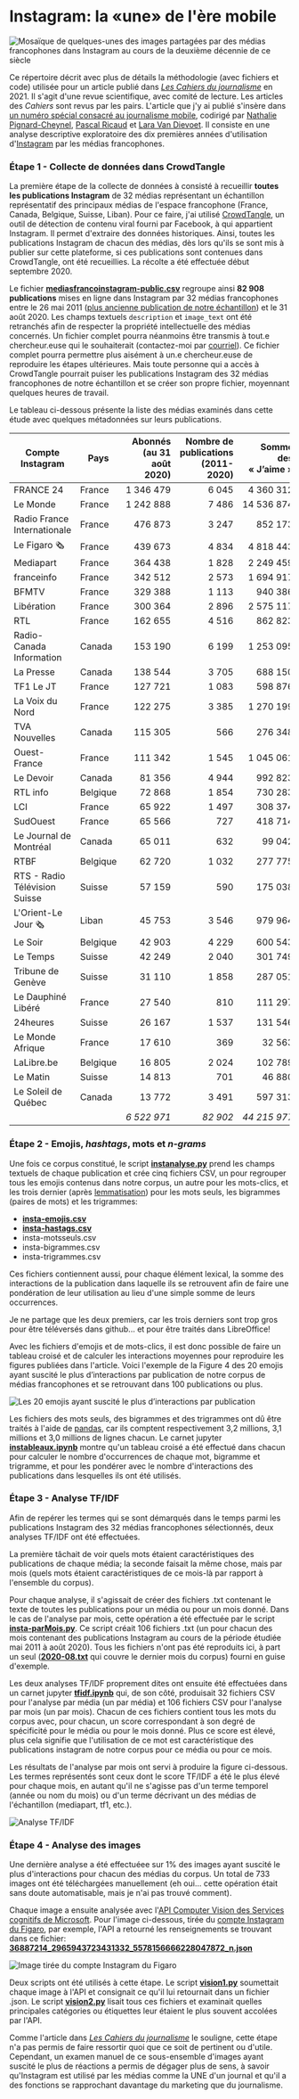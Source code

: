 # Instagram: la «une» de l'ère mobile

![Mosaïque de quelques-unes des images partagées par des médias francophones dans Instagram au cours de la deuxième décennie de ce siècle](images/INSTAGRAM-Illustration-18.jpg)

Ce répertoire décrit avec plus de détails la méthodologie (avec fichiers et code) utilisée pour un article publié dans [*Les Cahiers du journalisme*](http://cahiersdujournalisme.org/V2N6/CaJ-2.6-R069.pdf) en 2021. Il s'agit d'une revue scientifique, avec comité de lecture. Les articles des *Cahiers* sont revus par les pairs. L'article que j'y ai publié s'insère dans [un numéro spécial consacré au journalisme mobile](http://cahiersdujournalisme.org/V2N6/index.html), codirigé par [Nathalie Pignard-Cheynel](https://www.unine.ch/ajm/home/professeurs-collaborateurs/pignard-cheynel-nathalie.html), [Pascal Ricaud](https://www.univ-tours.fr/annuaire/m-pascal-ricaud) et [Lara Van Dievoet](https://uclouvain.be/fr/repertoires/lara.vandievoet). Il consiste en une analyse descriptive exploratoire des dix premières années d'utilisation d'[Instagram](https://www.instagram.com/) par les médias francophones.

### Étape 1 - Collecte de données dans CrowdTangle

La première étape de la collecte de données à consisté à recueillir **toutes les publications Instagram** de 32 médias représentant un échantillon représentatif des principaux médias de l'espace francophone (France, Canada, Belgique, Suisse, Liban). Pour ce faire, j'ai utilisé [CrowdTangle](https://www.crowdtangle.com/), un outil de détection de contenu viral fourni par Facebook, à qui appartient Instagram. Il permet d'extraire des données historiques. Ainsi, toutes les publications Instagram de chacun des médias, dès lors qu'ils se sont mis à publier sur cette plateforme, si ces publications sont contenues dans CrowdTangle, ont été recueillies. La récolte a été effectuée début septembre 2020.

Le fichier [**mediasfrancoinstagram-public.csv**](mediasfrancoinstagram-public.csv) regroupe ainsi **82&nbsp;908 publications** mises en ligne dans Instagram par 32 médias francophones entre le 26 mai 2011 ([plus ancienne publication de notre échantillon](https://www.instagram.com/p/EwS94/)) et le 31 août 2020. Les champs textuels `description` et `image_text` ont été retranchés afin de respecter la propriété intellectuelle des médias concernés. Un fichier complet pourra néanmoins être transmis à tout.e chercheur.euse qui le souhaiterait (contactez-moi par [courriel](roy.jean-hugues@uqam.ca)). Ce fichier complet pourra permettre plus aisément à un.e chercheur.euse de reproduire les étapes ultérieures. Mais toute personne qui a accès à CrowdTangle pourrait puiser les publications Instagram des 32 médias francophones de notre échantillon et se créer son propre fichier, moyennant quelques heures de travail.

Le tableau ci-dessous présente la liste des médias examinés dans cette étude avec quelques métadonnées sur leurs publications.


| Compte Instagram | Pays | Abonnés (au 31 août 2020) | Nombre de publications (2011-2020) | Somme des « J’aime » | Somme des commentaires | Somme des vues |
|---|---|--:|--:|--:|--:|--:|
| FRANCE 24 | France | 1 346 479 | 6 045 | 4 360 312 | 100 563 | 18 286 023 |
| Le Monde | France | 1 242 888 | 7 486 | 14 536 874 | 178 858 | 605 326 |
| Radio France Internationale | France | 476 873 | 3 247 | 852 173 | 17 509 | 1 895 300 |
| Le Figaro 🗞 | France | 439 673 | 4 834 | 4 818 443 | 96 956 | 2 298 006 |
| Mediapart | France | 364 438 | 1 828 | 2 249 459 | 66 421 | 986 458 |
| franceinfo | France | 342 512 | 2 573 | 1 694 917 | 36 465 | 7 332 685 |
| BFMTV | France | 329 388 | 1 113 | 940 386 | 32 936 | 9 213 586 |
| Libération | France | 300 364 | 2 896 | 2 575 117 | 41 349 | 1 577 385 |
| RTL | France | 162 655 | 4 516 | 862 823 | 27 351 | 703 952 |
| Radio-Canada Information | Canada | 153 190 | 6 199 | 1 253 095 | 36 502 | 7 962 640 |
| La Presse | Canada | 138 544 | 3 705 | 688 150 | 14 737 | 96 463 |
| TF1 Le JT | France | 127 721 | 1 083 | 598 876 | 12 599 | 5 819 446 |
| La Voix du Nord | France | 122 275 | 3 385 | 1 270 199 | 18 814 | 514 416 |
| TVA Nouvelles | Canada | 115 305 | 566 | 276 348 | 13 068 | 2 568 677 |
| Ouest-France | France | 111 342 | 1 545 | 1 045 061 | 13 589 | 181 895 |
| Le Devoir | Canada | 81 356 | 4 944 | 992 823 | 21 905 | 368 407 |
| RTL info | Belgique | 72 868 | 1 854 | 730 283 | 23 380 | 1 365 645 |
| LCI | France | 65 922 | 1 497 | 308 374 | 9 675 | 6 241 371 |
| SudOuest | France | 65 566 | 727 | 418 714 | 6 524 | 49 258 |
| Le Journal de Montréal | Canada | 65 011 | 632 | 99 042 | 4 070 | 157 544 |
| RTBF | Belgique | 62 720 | 1 032 | 277 775 | 7 983 | 676 828 |
| RTS - Radio Télévision Suisse | Suisse | 57 159 | 590 | 175 038 | 4 222 | 1 295 162 |
| L'Orient-Le Jour 🗞 | Liban | 45 753 | 3 546 | 979 964 | 20 008 | 1 256 818 |
| Le Soir | Belgique | 42 903 | 4 229 | 600 543 | 12 462 | 511 872 |
| Le Temps | Suisse | 42 249 | 2 040 | 301 749 | 5 037 | 10 945 |
| Tribune de Genève | Suisse | 31 110 | 1 858 | 287 051 | 5 746 | 270 169 |
| Le Dauphiné Libéré | France | 27 540 | 810 | 111 297 | 2 025 | 60 967 |
| 24heures | Suisse | 26 167 | 1 537 | 131 546 | 3 607 | 132 621 |
| Le Monde Afrique | France | 17 610 | 369 | 32 563 | 588 | 222 |
| LaLibre.be | Belgique | 16 805 | 2 024 | 102 789 | 2 224 | 164 665 |
| Le Matin | Suisse | 14 813 | 701 | 46 880 | 1 138 | 1 273 |
| Le Soleil de Québec | Canada | 13 772 | 3 491 | 597 313 | 18 196 | 20 447 |
|  |  | *6 522 971* | *82 902* | *44 215 977* | *856 507* | *72 626 472* |

### Étape 2 - Emojis, *hashtags*, mots et *n-grams*

Une fois ce corpus constitué, le script [**instanalyse.py**](instanalyse.py) prend les champs textuels de chaque publication et crée cinq fichiers CSV, un pour regrouper tous les emojis contenus dans notre corpus, un autre pour les mots-clics, et les trois dernier (après [lemmatisation](https://fr.wikipedia.org/wiki/Lemmatisation)) pour les mots seuls, les bigrammes (paires de mots) et les trigrammes:

- [**insta-emojis.csv**](insta-emojis.csv)
- [**insta-hastags.csv**](insta-hastags.csv)
- insta-motsseuls.csv
- insta-bigrammes.csv
- insta-trigrammes.csv

Ces fichiers contiennent aussi, pour chaque élément lexical, la somme des interactions de la publication dans laquelle ils se retrouvent afin de faire une pondération de leur utilisation au lieu d'une simple somme de leurs occurrences.

Je ne partage que les deux premiers, car les trois derniers sont trop gros pour être téléversés dans github... et pour être traités dans LibreOffice!

Avec les fichiers d'emojis et de mots-clics, il est donc possible de faire un tableau croisé et de calculer les interactions moyennes pour reproduire les figures publiées dans l'article. Voici l'exemple de la Figure 4 des 20 emojis ayant suscité le plus d’interactions par publication de notre corpus de médias francophones et se retrouvant dans 100 publications ou plus.

![Les 20 emojis ayant suscité le plus d’interactions par publication](images/INSTAGRAM-Figure-04.png)

Les fichiers des mots seuls, des bigrammes et des trigrammes ont dû être traités à l'aide de [pandas](https://github.com/jhroy/tuto-pandas/), car ils comptent respectivement 3,2 millions, 3,1 millions et 3,0 millions de lignes chacun. Le carnet jupyter [**instableaux.ipynb**](instableaux.ipynb) montre qu'un tableau croisé a été effectué dans chacun pour calculer le nombre d'occurrences de chaque mot, bigramme et trigramme, et pour les pondérer avec le nombre d'interactions des publications dans lesquelles ils ont été utilisés.

### Étape 3 - Analyse TF/IDF

Afin de repérer les termes qui se sont démarqués dans le temps parmi les publications Instagram des 32 médias francophones sélectionnés, deux analyses TF/IDF ont été effectuées.

La première tâchait de voir quels mots étaient caractéristiques des publications de chaque média; la seconde faisait la même chose, mais par mois (quels mots étaient caractéristiques de ce mois-là par rapport à l'ensemble du corpus).

Pour chaque analyse, il s'agissait de créer des fichiers .txt contenant le texte de toutes les publications pour un média ou pour un mois donné. Dans le cas de l'analyse par mois, cette opération a été effectuée par le script [**insta-parMois.py**](insta-parMois.py). Ce script créait 106 fichiers .txt (un pour chacun des mois contenant des publications Instagram au cours de la période étudiée mai 2011 à août 2020). Tous les fichiers n'ont pas été reproduits ici, à part un seul ([**2020-08.txt**](2020-08.txt) qui couvre le dernier mois du corpus) fourni en guise d'exemple.

Les deux analyses TF/IDF proprement dites ont ensuite été effectuées dans un carnet jupyter [**tfidf.ipynb**](tfidf.ipynb) qui, de son côté, produisait 32 fichiers CSV pour l'analyse par média (un par média) et 106 fichiers CSV pour l'analyse par mois (un par mois). Chacun de ces fichiers contient tous les mots du corpus avec, pour chacun, un score correspondant à son degré de spécificité pour le média ou pour le mois donné. Plus ce score est élevé, plus cela signifie que l'utilisation de ce mot est caractéristique des publications instagram de notre corpus pour ce média ou pour ce mois.

Les résultats de l'analyse par mois ont servi à produire la figure ci-dessous. Les termes représentés sont ceux dont le score TF/IDF a été le plus élevé pour chaque mois, en autant qu'il ne s'agisse pas d'un terme temporel (année ou nom du mois) ou d'un terme décrivant un des médias de l'échantillon (mediapart, tf1, etc.).

![Analyse TF/IDF](images/INSTAGRAM-Figure-10.png)

### Étape 4 - Analyse des images

Une dernière analyse a été effectuéee sur 1% des images ayant suscité le plus d'interactions pour chacun des médias du corpus. Un total de 733 images ont été téléchargées manuellement (eh oui... cette opération était sans doute automatisable, mais je n'ai pas trouvé comment).

Chaque image a ensuite analysée avec l'[API Computer Vision des Services cognitifs de Microsoft](https://docs.microsoft.com/en-us/azure/cognitive-services/computer-vision/). Pour l'image ci-dessous, tirée du [compte Instagram du Figaro](https://www.instagram.com/lefigarofr/), par exemple, l'API a retourné les renseignements se trouvant dans ce fichier: [**36887214_2965943723431332_5578156666228047872_n.json**](36887214_2965943723431332_5578156666228047872_n.json)

![Image tirée du compte Instagram du Figaro](images/36887214_2965943723431332_5578156666228047872_n.jpg)

Deux scripts ont été utilisés à cette étape. Le script [**vision1.py**](vision1.py) soumettait chaque image à l'API et consignait ce qu'il lui retournait dans un fichier .json. Le script [**vision2.py**](vision2.py) lisait tous ces fichiers et examinait quelles principales catégories ou étiquettes leur étaient le plus souvent accolées par l'API.

Comme l'article dans [*Les Cahiers du journalisme*](http://cahiersdujournalisme.org/) le souligne, cette étape n'a pas permis de faire ressortir quoi que ce soit de pertinent ou d'utile. Cependant, un examen manuel de ce sous-ensemble d'images ayant suscité le plus de réactions a permis de dégager plus de sens, à savoir qu'Instagram est utilisé par les médias comme la UNE d'un journal et qu'il a des fonctions se rapprochant davantage du marketing que du journalisme.
